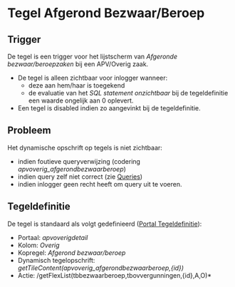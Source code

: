 # Tegel Afgerond Bezwaar/Beroep

## Trigger

De tegel is een trigger voor het lijstscherm van *Afgeronde bezwaar/beroepzaken* bij een APV/Overig zaak.

  - De tegel is alleen zichtbaar voor inlogger wanneer:
    - deze aan hem/haar is toegekend
    - de evaluatie van het *SQL statement onzichtbaar* bij de tegeldefinitie een waarde ongelijk aan 0 oplevert.
  - Een tegel is disabled indien zo aangevinkt bij de tegeldefinitie.

## Probleem

Het dynamische opschrift op tegels is niet zichtbaar:

  - indien foutieve queryverwijzing (codering *apvoverig_afgerondbezwaarberoep*)
  - indien query zelf niet correct (zie [Queries](../../../instellen_inrichten/queries.md))
  - indien inlogger geen recht heeft om query uit te voeren.

## Tegeldefinitie

De tegel is standaard als volgt gedefinieerd ([Portal Tegeldefinitie](../../../instellen_inrichten/portaldefinitie/portal_tegel.md)):

  - Portaal: *apvoverigdetail*
  - Kolom: *Overig*
  - Kopregel: *Afgerond bezwaar/beroep*
  - Dynamisch tegelopschrift: *getTileContent(apvoverig_afgerondbezwaarberoep,{id})*
  - Actie: /getFlexList(tbbezwaarberoep,tbovvergunningen,{id},A,O)*

